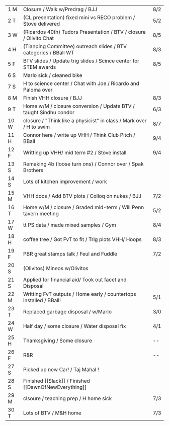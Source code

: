 |      |                                                                     |     |
| ---- | ------------------------------------------------------------------- | --- |
| 1  M | Closure / Walk w/Predrag / BJJ                                      | 8/2 |
| 2  T | (CL presentation) fixed mini vs RECO problem / Stove delivered      | 5/2 |
| 3  W | (Ricardos 40th) Tudors Presentation / BTV / closure / Olivito Chat  | 8/5 |
| 4  H | (Tianping Committee) outreach slides / BTV categories / BBall WT    | 8/3 |
| 5  F | BTV slides / Update trig slides / Scince center for STEM awards     | 8/5 |
| 6  S | Marlo sick / cleaned bike                                           |     |
| 7  S | H to science center / Chat with Joe / Ricardo and Paloma over       |     |
| 8  M | Finish VHH closure / BJJ                                            | 8/3 |
| 9  T | Home w/M / closure conversion / Update BTV / taught Sindhu condor   | 6/3 |
| 10 W | closure / "Think like a physicist" in class / Mark over / H to swim | 8/7 |
| 11 H | Connor here / write up VHH / Think Club Pitch / BBall               | 9/4 |
| 12 F | Writting up VHH/ mid term #2 / Stove install                        | 9/4 |
| 13 S | Remaking 4b (loose turn ons) / Connor over / Spak Brothers          |     |
| 14 S | Lots of kitchen improvement / work                                  |     |
| 15 M | VHH docs / Add BTV plots / Colloq on nukes / BJJ                    | 7/2 |
| 16 T | Home w/M / closure / Graded mid-term / Will Penn tavern meeting     | 5/2 |
| 17 W | tt PS data / made mixed samples / Gym                               | 8/4 |
| 18 H | coffee tree / Got FvT to fit / Trig plots VHH/ Hoops                | 8/3 |
| 19 F | PBR great stamps talk / Feul and Fuddle                             | 7/2 |
| 20 S | (Olivitos) Mineos w/Olivitos                                        |     |
| 21 S | Applied for financial aid/ Took out facet and Disposal              |     |
| 22 M | Writting FvT outputs / Home early / countertops installed / BBall!  | 5/1 |
| 23 T | Replaced garbage disposal / w/Marlo                                 | 3/0 |
| 24 W | Half day / some closure / Water disposal fix                        | 4/1 |
| 25 H | Thanksgiving / Some closure                                         | --  |
| 26 F | R&R                                                                 | --  |
| 27 S | Picked up new Car! / Taj Mahal !                                    |     |
| 28 S | Finished [[Slack]] / Finished [[DawnOfNewEverything]]               |     |
| 29 M | clsoure / teaching prep / H home sick                               | 7/3 |
| 30 T | Lots of BTV / M&H home                                              | 7/3 |

